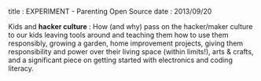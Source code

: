 title : EXPERIMENT - Parenting Open Source
date : 2013/09/20


Kids and **hacker culture** : How (and why) pass on the hacker/maker culture to our kids  leaving tools around and 
teaching them how to use them responsibly, growing a garden, home improvement projects, giving them responsibility
and power over their living space (within limits!), arts & crafts, and a significant piece on getting started with 
electronics and coding literacy.


